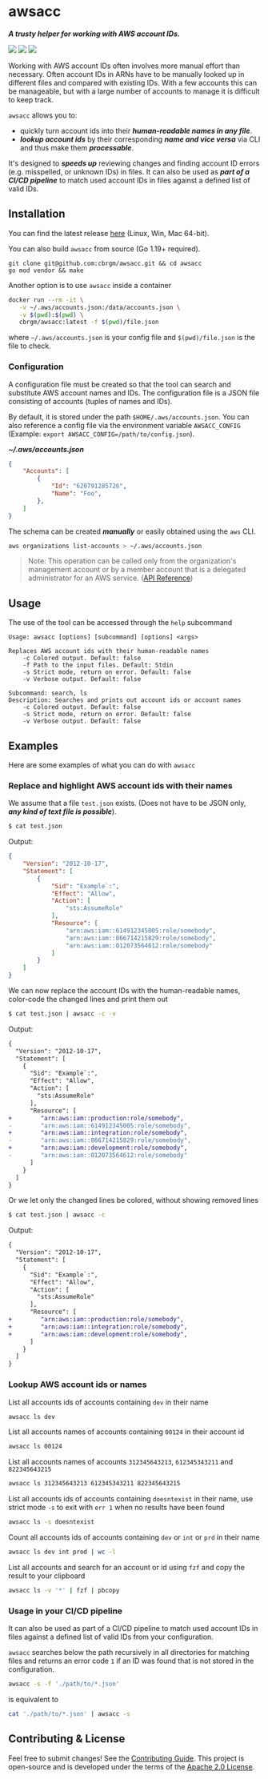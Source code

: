 # awsacc

***A trusty helper for working with AWS account IDs.***

![](https://img.shields.io/badge/Go-1.19%2B-blue)
![](https://img.shields.io/github/issues/cbrgm/awsacc)
![](https://img.shields.io/github/license/cbrgm/awsacc)


Working with AWS account IDs often involves more manual effort than necessary. Often account IDs in ARNs have to be manually looked up in different files and compared with existing IDs. With a few accounts this can be manageable, but with a large number of accounts to manage it is difficult to keep track.

`awsacc` allows you to:

* quickly turn account ids into their ***human-readable names in any file***.
* ***lookup account ids*** by their corresponding ***name and vice versa*** via CLI and thus make them ***processable***.

It's designed to ***speeds up*** reviewing changes and finding account ID errors (e.g. misspelled, or unknown IDs) in files.
It can also be used as ***part of a CI/CD pipeline*** to match used account IDs in files against a defined list of valid IDs.

## Installation

You can find the latest release [here](https://github.com/cbrgm/awsacc/releases) (Linux, Win, Mac 64-bit).

You can also build `awsacc` from source (Go 1.19+ required).

```
git clone git@github.com:cbrgm/awsacc.git && cd awsacc
go mod vendor && make
```

Another option is to use `awsacc` inside a container

```bash
docker run --rm -it \
   -v ~/.aws/accounts.json:/data/accounts.json \
   -v $(pwd):$(pwd) \
   cbrgm/awsacc:latest -f $(pwd)/file.json
```

where `~/.aws/accounts.json` is your config file and `$(pwd)/file.json` is the file to check.

### Configuration

A configuration file must be created so that the tool can search and substitute AWS account names and IDs.
The configuration file is a JSON file consisting of accounts (tuples of names and IDs).

By default, it is stored under the path `$HOME/.aws/accounts.json`.
You can also reference a config file via the environment variable `AWSACC_CONFIG` (Example: `export AWSACC_CONFIG=/path/to/config.json`).

***~/.aws/accounts.json***
```json
{
    "Accounts": [
        {
            "Id": "620791285726",
            "Name": "Foo",
        },
    ]
}
```
The schema can be created ***manually*** or easily obtained using the `aws` CLI.

```bash
aws organizations list-accounts > ~/.aws/accounts.json
```

> Note: This operation can be called only from the organization's management account or by a member account that is a delegated administrator for an AWS service. ([API Reference](https://docs.aws.amazon.com/organizations/latest/APIReference/API_ListAccounts.html))

## Usage

The use of the tool can be accessed through the `help` subcommand

```
Usage: awsacc [options] [subcommand] [options] <args>

Replaces AWS account ids with their human-readable names
	-c Colored output. Default: false
	-f Path to the input files. Default: Stdin
	-s Strict mode, return on error. Default: false
	-v Verbose output. Default: false

Subcommand: search, ls
Description: Searches and prints out account ids or account names
	-c Colored output. Default: false
	-s Strict mode, return on error. Default: false
	-v Verbose output. Default: false
```

## Examples

Here are some examples of what you can do with `awsacc`

### Replace and highlight AWS account ids with their names

We assume that a file `test.json` exists. (Does not have to be JSON only, ***any kind of text file is possible***).

```bash
$ cat test.json
```

Output:

```json
{
    "Version": "2012-10-17",
    "Statement": [
        {
            "Sid": "Example`:",
            "Effect": "Allow",
            "Action": [
                "sts:AssumeRole"
            ],
            "Resource": [
                "arn:aws:iam::614912345005:role/somebody",
                "arn:aws:iam::866714215829:role/somebody",
                "arn:aws:iam::012073564612:role/somebody"
            ]
        }
    ]
}
```

We can now replace the account IDs with the human-readable names, color-code the changed lines and print them out

```bash
$ cat test.json | awsacc -c -v
```

Output:

```diff
{
  "Version": "2012-10-17",
  "Statement": [
    {
      "Sid": "Example`:",
      "Effect": "Allow",
      "Action": [
        "sts:AssumeRole"
      ],
      "Resource": [
+        "arn:aws:iam::production:role/somebody",
-        "arn:aws:iam::614912345005:role/somebody",
+        "arn:aws:iam::integration:role/somebody",
-        "arn:aws:iam::866714215829:role/somebody",
+        "arn:aws:iam::development:role/somebody",
-        "arn:aws:iam::012073564612:role/somebody"
      ]
    }
  ]
}
```

Or we let only the changed lines be colored, without showing removed lines

```bash
$ cat test.json | awsacc -c
```

Output:

```diff
{
  "Version": "2012-10-17",
  "Statement": [
    {
      "Sid": "Example`:",
      "Effect": "Allow",
      "Action": [
        "sts:AssumeRole"
      ],
      "Resource": [
+        "arn:aws:iam::production:role/somebody",
+        "arn:aws:iam::integration:role/somebody",
+        "arn:aws:iam::development:role/somebody",
      ]
    }
  ]
}
```

### Lookup AWS account ids or names

List all accounts ids of accounts containing `dev` in their name
```bash
awsacc ls dev
```

List all accounts names of accounts containing `00124` in their account id
```bash
awsacc ls 00124
```

List all accounts names of accounts `312345643213`, `612345343211` and `822345643215`
```bash
awsacc ls 312345643213 612345343211 822345643215
```

List all accounts ids of accounts containing `doesntexist` in their name, use strict mode `-s` to exit with `err 1` when no results have been found
```bash
awsacc ls -s doesntexist
```

Count all accounts ids of accounts containing `dev` or `int` or `prd` in their name
```bash
awsacc ls dev int prod | wc -l
```

List all accounts and search for an account or id using `fzf` and copy the result to your clipboard
```bash
awsacc ls -v '*' | fzf | pbcopy
```

### Usage in your CI/CD pipeline

It can also be used as part of a CI/CD pipeline to match used account IDs in files against a defined list of valid IDs from your configuration.

`awsacc` searches below the path recursively in all directories for matching files and returns an error code `1` if an ID was found that is not stored in the configuration.

```bash
awsacc -s -f './path/to/*.json'
```

is equivalent to

```bash
cat './path/to/*.json' | awsacc -s
```

## Contributing & License

Feel free to submit changes! See the [Contributing Guide](https://github.com/cbrgm/contributing/blob/master/CONTRIBUTING.md). This project is open-source and is developed under the terms of the [Apache 2.0 License](https://github.com/cbrgm/awsacc/blob/master/LICENSE).
